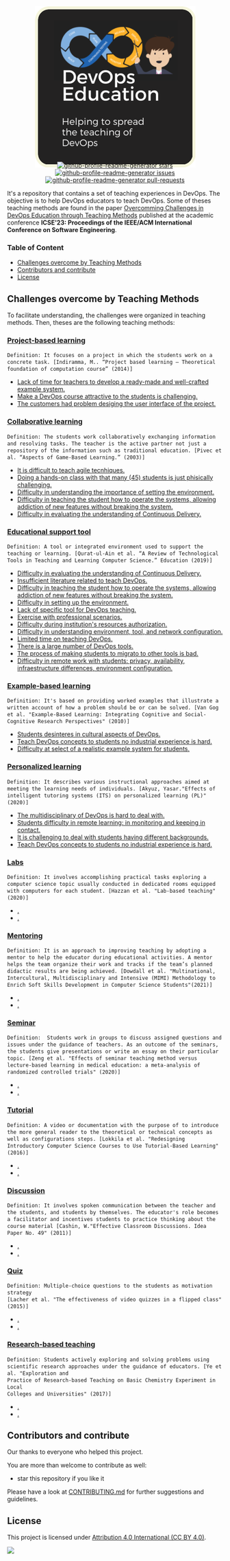 <p align="center"> 
  <img style="margin: -30px;" src="images/logo.png"   /> 
</p>

<p align="center">

<a href="https://github.com/devops-education/Teaching-Methods-in-Devops-Education/stargazers" target="blank">
<img src="https://img.shields.io/github/stars/devops-education/Teaching-Methods-in-Devops-Education?style=flat-square" alt="github-profile-readme-generator stars"/>
</a>
<a href="https://github.com/devops-education/Teaching-Methods-in-Devops-Education/issues" target="blank">
<img src="https://img.shields.io/github/issues/devops-education/Teaching-Methods-in-Devops-Education?style=flat-square" alt="github-profile-readme-generator issues"/>
</a>
<a href="https://github.com/devops-education/Teaching-Methods-in-Devops-Education/pulls" target="blank">
<img src="https://img.shields.io/github/issues-pr/devops-education/Teaching-Methods-in-Devops-Education?style=flat-square" alt="github-profile-readme-generator pull-requests"/>
</a>
</p>


It's a repository that contains a set of teaching experiences in DevOps. The objective is to help DevOps educators to teach DevOps. Some of theses teaching methods are found in the paper [Overcomming Challenges in DevOps Education through Teaching Methods](https://arxiv.org/pdf/2302.05564.pdf) published at the academic conference **ICSE'23: Proceedings of the IEEE/ACM International Conference on Software Engineering**. 

### Table of Content

- [Challenges overcome by Teaching Methods](#challenge-overcome-by-teaching-method) 
- [Contributors and contribute](#contributors-and-contribute)
- [License](#license)

## Challenges overcome by Teaching Methods

To facilitate understanding, the challenges were organized in teaching methods. Then, theses are the following teaching methods:

### [Project-based learning](https://github.com/devops-education/Challenges-in-Devops-Education/issues?q=is%3Aissue+is%3Aopen+label%3Acurriculum+label%3Achallenge-existed+)

```
Definition: It focuses on a project in which the students work on a concrete task. [Indiramma, M.. “Project based learning — Theoretical foundation of computation course” (2014)] 
```

- [Lack of time for teachers to develop a ready-made and well-crafted example system.](https://github.com/devops-education/Teaching-Methods-in-Devops-Education/issues/)
- [Make a DevOps course attractive to the students is challenging.](https://github.com/devops-education/Teaching-Methods-in-Devops-Education/issues/)
- [The customers had problem desiging the user interface of the project. ](https://github.com/devops-education/Teaching-Methods-in-Devops-Education/issues/)


### [Collaborative learning](https://github.com/devops-education/Challenges-in-Devops-Education/issues?q=is%3Aissue+is%3Aopen+label%3Acurriculum+label%3Achallenge-existed+)

```
Definition: The students work collaboratively exchanging information and resolving tasks. The teacher is the active partner not just a repository of the information such as traditional education. [Pivec et al. “Aspects of Game-Based Learning.” (2003)]
```
- [It is difficult to teach agile tecnhiques.](https://github.com/devops-education/Teaching-Methods-in-Devops-Education/issues/)
- [Doing a hands-on class with that many (45) students is just phisically challenging.](https://github.com/devops-education/Teaching-Methods-in-Devops-Education/issues/)
- [Difficulty in understanding the importance of setting the environment.](https://github.com/devops-education/Teaching-Methods-in-Devops-Education/issues/)
- [Difficulty in teaching the student how to operate the systems, allowing addiction of new features without breaking the system.](https://github.com/devops-education/Teaching-Methods-in-Devops-Education/issues/)
- [Difficulty in evaluating the understanding of Continuous Delivery.](https://github.com/devops-education/Teaching-Methods-in-Devops-Education/issues/)

### [Educational support tool](https://github.com/devops-education/Challenges-in-Devops-Education/issues?q=is%3Aissue+is%3Aopen+label%3Acurriculum+label%3Achallenge-existed+)

```
Definition: A tool or integrated environment used to support the teaching or learning. [Qurat-ul-Ain et al. “A Review of Technological Tools in Teaching and Learning Computer Science.” Education (2019)]
```
- [Difficulty in evaluating the understanding of Continuous Delivery.](https://github.com/devops-education/Teaching-Methods-in-Devops-Education/issues/)
- [Insufficient literature related to teach DevOps.](https://github.com/devops-education/Teaching-Methods-in-Devops-Education/issues/)
- [Difficulty in teaching the student how to operate the systems, allowing addiction of new features without breaking the system.](https://github.com/devops-education/Teaching-Methods-in-Devops-Education/issues/)
- [Difficulty in setting up the environment.](https://github.com/devops-education/Teaching-Methods-in-Devops-Education/issues/)
- [Lack of specific tool for DevOps teaching.](https://github.com/devops-education/Teaching-Methods-in-Devops-Education/issues/)
- [Exercise with professional scenarios.](https://github.com/devops-education/Teaching-Methods-in-Devops-Education/issues/)
- [Difficulty during institution's resources authorization.](https://github.com/devops-education/Teaching-Methods-in-Devops-Education/issues/)
- [Difficulty in understanding environment, tool, and network configuration.](https://github.com/devops-education/Teaching-Methods-in-Devops-Education/issues/)
- [Limited time on teaching DevOps.](https://github.com/devops-education/Teaching-Methods-in-Devops-Education/issues/)
- [There is a large number of DevOps tools.](https://github.com/devops-education/Teaching-Methods-in-Devops-Education/issues/)
- [The process of making students to migrato to other tools is bad.](https://github.com/devops-education/Teaching-Methods-in-Devops-Education/issues/)
- [Difficulty in remote work with students: privacy, availability, infraestructure differences, environment configuration.](https://github.com/devops-education/Teaching-Methods-in-Devops-Education/issues/)



### [Example-based learning](https://github.com/devops-education/Challenges-in-Devops-Education/issues?q=is%3Aissue+is%3Aopen+label%3Acurriculum+label%3Achallenge-existed+)

```
Definition: It's based on providing worked examples that illustrate a written account of how a problem should be or can be solved. [Van Gog et al. "Example-Based Learning: Integrating Cognitive and Social-Cognitive Research Perspectives" (2010)]
```

- [Students desinteres in cultural aspects of DevOps.](https://github.com/devops-education/Teaching-Methods-in-Devops-Education/issues/)
- [Teach DevOps concepts to students no industrial experience is hard.](https://github.com/devops-education/Teaching-Methods-in-Devops-Education/issues/)
- [Difficulty at select of a realistic example system for students.](https://github.com/devops-education/Teaching-Methods-in-Devops-Education/issues/)

### [Personalized learning](https://github.com/devops-education/Challenges-in-Devops-Education/issues?q=is%3Aissue+is%3Aopen+label%3Acurriculum+label%3Achallenge-existed+)

```
Definition: It describes various instructional approaches aimed at meeting the learning needs of individuals. [Akyuz, Yasar."Effects of intelligent tutoring systems (ITS) on personalized learning (PL)" (2020)]
```
- [The multidisciplinary of DevOps is hard to deal with.](https://github.com/devops-education/Teaching-Methods-in-Devops-Education/issues/)
- [Students difficulty in remote learning: in monitoring and keeping in contact.](https://github.com/devops-education/Teaching-Methods-in-Devops-Education/issues/)
- [It is challenging to deal with students having different backgrounds.](https://github.com/devops-education/Teaching-Methods-in-Devops-Education/issues/)
- [Teach DevOps concepts to students no industrial experience is hard.](https://github.com/devops-education/Teaching-Methods-in-Devops-Education/issues/)

### [Labs](https://github.com/devops-education/Challenges-in-Devops-Education/issues?q=is%3Aissue+is%3Aopen+label%3Acurriculum+label%3Achallenge-existed+)

```
Definition: It involves accomplishing practical tasks exploring a computer science topic usually conducted in dedicated rooms equipped with computers for each student. [Hazzan et al. "Lab-based teaching" (2020)]
```

- [.](https://github.com/devops-education/Teaching-Methods-in-Devops-Education/issues/)
- [.](https://github.com/devops-education/Teaching-Methods-in-Devops-Education/issues/)

### [Mentoring](https://github.com/devops-education/Challenges-in-Devops-Education/issues?q=is%3Aissue+is%3Aopen+label%3Acurriculum+label%3Achallenge-existed+)

```
Definition: It is an approach to improving teaching by adopting a mentor to help the educator during educational activities. A mentor helps the team organize their work and tracks if the team’s planned didactic results are being achieved. [Dowdall et al. "Multinational, Intercultural, Multidisciplinary and Intensive (MIMI) Methodology to Enrich Soft Skills Development in Computer Science Students"(2021)] 
```
- [.](https://github.com/devops-education/Teaching-Methods-in-Devops-Education/issues/)
- [.](https://github.com/devops-education/Teaching-Methods-in-Devops-Education/issues/)


### [Seminar](https://github.com/devops-education/Challenges-in-Devops-Education/issues?q=is%3Aissue+is%3Aopen+label%3Acurriculum+label%3Achallenge-existed+)

```
Definition:  Students work in groups to discuss assigned questions and issues under the guidance of teachers. As an outcome of the seminars, the students give presentations or write an essay on their particular topic. [Zeng et al. "Effects of seminar teaching method versus lecture-based learning in medical education: a meta-analysis of randomized controlled trials" (2020)]
```

- [.](https://github.com/devops-education/Teaching-Methods-in-Devops-Education/issues/)
- [.](https://github.com/devops-education/Teaching-Methods-in-Devops-Education/issues/)

### [Tutorial](https://github.com/devops-education/Challenges-in-Devops-Education/issues?q=is%3Aissue+is%3Aopen+label%3Acurriculum+label%3Achallenge-existed+)

```
Definition: A video or documentation with the purpose of to introduce the more general reader to the theoretical or technical concepts as well as configurations steps. [Lokkila et al. "Redesigning Introductory Computer Science Courses to Use Tutorial-Based Learning" (2016)]
```
- [.](https://github.com/devops-education/Teaching-Methods-in-Devops-Education/issues/)
- [.](https://github.com/devops-education/Teaching-Methods-in-Devops-Education/issues/)


### [Discussion](https://github.com/devops-education/Challenges-in-Devops-Education/issues?q=is%3Aissue+is%3Aopen+label%3Acurriculum+label%3Achallenge-existed+)

```
Definition: It involves spoken communication between the teacher and the students, and students by themselves. The educator's role becomes a facilitator and incentives students to practice thinking about the course material [Cashin, W."Effective Classroom Discussions. Idea Paper No. 49" (2011)]
```
- [.](https://github.com/devops-education/Teaching-Methods-in-Devops-Education/issues/)
- [.](https://github.com/devops-education/Teaching-Methods-in-Devops-Education/issues/)


### [Quiz](https://github.com/devops-education/Challenges-in-Devops-Education/issues?q=is%3Aissue+is%3Aopen+label%3Acurriculum+label%3Achallenge-existed+)

```
Definition: Multiple-choice questions to the students as motivation strategy
[Lacher et al. "The effectiveness of video quizzes in a flipped class"(2015)]
```
- [.](https://github.com/devops-education/Teaching-Methods-in-Devops-Education/issues/)
- [.](https://github.com/devops-education/Teaching-Methods-in-Devops-Education/issues/)


### [Research-based teaching](https://github.com/devops-education/Challenges-in-Devops-Education/issues?q=is%3Aissue+is%3Aopen+label%3Acurriculum+label%3Achallenge-existed+)

```
Definition: Students actively exploring and solving problems using scientific research approaches under the guidance of educators. [Ye et al. "Exploration and
Practice of Research-based Teaching on Basic Chemistry Experiment in Local
Colleges and Universities" (2017)]
```
- [.](https://github.com/devops-education/Teaching-Methods-in-Devops-Education/issues/)
- [.](https://github.com/devops-education/Teaching-Methods-in-Devops-Education/issues/)



## Contributors and contribute

Our thanks to everyone who helped this project.

You are more than welcome to contribute as well:

 - star this repository if you like it
 <!-- - share your challenge (or recommendation) via issue or [Slack](https://devops-education.slack.com/archives/C01RJV66G4V) -->
 
Please have a look at [CONTRIBUTING.md](https://github.com/devops-education/Teaching-Methods-in-Devops-Education/blob/main/CONTRIBUTING.md) for further suggestions and guidelines.

## License

This project is licensed under [Attribution 4.0 International (CC BY 4.0)](https://creativecommons.org/licenses/by/4.0/).

![](https://i.creativecommons.org/l/by/4.0/88x31.png)



